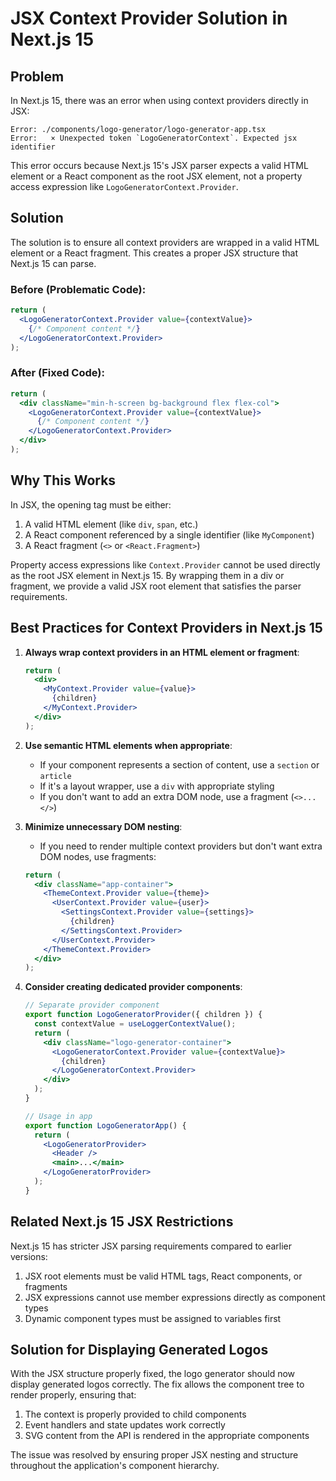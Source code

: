# JSX Context Provider Solution in Next.js 15

## Problem

In Next.js 15, there was an error when using context providers directly in JSX:

```
Error: ./components/logo-generator/logo-generator-app.tsx
Error:   × Unexpected token `LogoGeneratorContext`. Expected jsx identifier
```

This error occurs because Next.js 15's JSX parser expects a valid HTML element or a React component as the root JSX element, not a property access expression like `LogoGeneratorContext.Provider`.

## Solution

The solution is to ensure all context providers are wrapped in a valid HTML element or a React fragment. This creates a proper JSX structure that Next.js 15 can parse.

### Before (Problematic Code):

```jsx
return (
  <LogoGeneratorContext.Provider value={contextValue}>
    {/* Component content */}
  </LogoGeneratorContext.Provider>
);
```

### After (Fixed Code):

```jsx
return (
  <div className="min-h-screen bg-background flex flex-col">
    <LogoGeneratorContext.Provider value={contextValue}>
      {/* Component content */}
    </LogoGeneratorContext.Provider>
  </div>
);
```

## Why This Works

In JSX, the opening tag must be either:
1. A valid HTML element (like `div`, `span`, etc.)
2. A React component referenced by a single identifier (like `MyComponent`)
3. A React fragment (`<>` or `<React.Fragment>`)

Property access expressions like `Context.Provider` cannot be used directly as the root JSX element in Next.js 15. By wrapping them in a div or fragment, we provide a valid JSX root element that satisfies the parser requirements.

## Best Practices for Context Providers in Next.js 15

1. **Always wrap context providers in an HTML element or fragment**:
   ```jsx
   return (
     <div>
       <MyContext.Provider value={value}>
         {children}
       </MyContext.Provider>
     </div>
   );
   ```

2. **Use semantic HTML elements when appropriate**:
   - If your component represents a section of content, use a `section` or `article`
   - If it's a layout wrapper, use a `div` with appropriate styling
   - If you don't want to add an extra DOM node, use a fragment (`<>...</>`)

3. **Minimize unnecessary DOM nesting**:
   - If you need to render multiple context providers but don't want extra DOM nodes, use fragments:
   ```jsx
   return (
     <div className="app-container">
       <ThemeContext.Provider value={theme}>
         <UserContext.Provider value={user}>
           <SettingsContext.Provider value={settings}>
             {children}
           </SettingsContext.Provider>
         </UserContext.Provider>
       </ThemeContext.Provider>
     </div>
   );
   ```

4. **Consider creating dedicated provider components**:
   ```jsx
   // Separate provider component
   export function LogoGeneratorProvider({ children }) {
     const contextValue = useLoggerContextValue();
     return (
       <div className="logo-generator-container">
         <LogoGeneratorContext.Provider value={contextValue}>
           {children}
         </LogoGeneratorContext.Provider>
       </div>
     );
   }
   
   // Usage in app
   export function LogoGeneratorApp() {
     return (
       <LogoGeneratorProvider>
         <Header />
         <main>...</main>
       </LogoGeneratorProvider>
     );
   }
   ```

## Related Next.js 15 JSX Restrictions

Next.js 15 has stricter JSX parsing requirements compared to earlier versions:

1. JSX root elements must be valid HTML tags, React components, or fragments
2. JSX expressions cannot use member expressions directly as component types
3. Dynamic component types must be assigned to variables first

## Solution for Displaying Generated Logos

With the JSX structure properly fixed, the logo generator should now display generated logos correctly. The fix allows the component tree to render properly, ensuring that:

1. The context is properly provided to child components
2. Event handlers and state updates work correctly
3. SVG content from the API is rendered in the appropriate components

The issue was resolved by ensuring proper JSX nesting and structure throughout the application's component hierarchy.